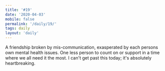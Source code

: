 ```yaml
---
title: '#19'
date: '2020-04-03'
mobile: false
permalink: '/daily/19/'
tags: daily
layout: 'daily'
---
```


A friendship broken by mis-communication, exasperated by each persons own mental health issues. One less person to count on or support in a time where we all need it the most. I can't get past this today; it's absolutely heartbreaking.
